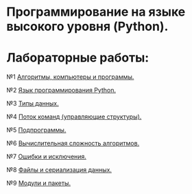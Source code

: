# Программирование на языке высокого уровня (Python).

# Лабораторные работы:

№1 [Алгоритмы, компьютеры и программы.]()

№2 [Язык программирования Python.]()

№3 [Типы данных.](/tesk_03_02.ipynb)

№4 [Поток команд (управляющие структуры).]()

№5 [Подпрограммы.]()

№6 [Вычислительная сложность алгоритмов.]()

№7 [Ошибки и исключения.]()

№8 [Файлы и сериализация данных.]()

№9 [Модули и пакеты.]()

